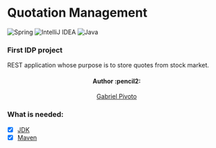 # Quotation Management

![Spring](https://img.shields.io/badge/spring-%236DB33F.svg?style=for-the-badge&logo=spring&logoColor=white)
![IntelliJ IDEA](https://img.shields.io/badge/IntelliJIDEA-000000.svg?style=for-the-badge&logo=intellij-idea&logoColor=white)
![Java](https://img.shields.io/badge/java-%23ED8B00.svg?style=for-the-badge&logo=java&logoColor=white)

### First IDP project

REST application whose purpose is to store quotes from stock market.

<h4 align="center"> 
	Author :pencil2:
</h4>

<p align="center">
 <a href="https://github.com/GabrielPivoto">Gabriel Pivoto</a> 
</p>

### What is needed:
- [x] [JDK](https://www.oracle.com/java/technologies/javase/jdk11-archive-downloads.html)
- [x] [Maven](https://maven.apache.org/download.cgi)
